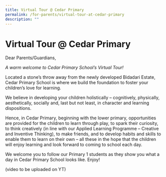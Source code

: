 ```yaml
---
title: Virtual Tour @ Cedar Primary
permalink: /for-parents/virtual-tour-at-cedar-primary
description: ""
---
```

# **Virtual Tour @ Cedar Primary**

Dear Parents/Guardians,

_A warm welcome to Cedar Primary School’s Virtual Tour!_

Located a stone’s throw away from the newly developed Bidadari Estate, Cedar Primary School is where we build the foundation to foster your children’s love for learning.

We believe in developing your children holistically – cognitively, physically, aesthetically, socially and, last but not least, in character and learning dispositions.

Hence, in Cedar Primary, beginning with the lower primary, opportunities are provided for the children to learn through play, to spark their curiosity, to think creatively (in line with our Applied Learning Programme – Creative and Inventive Thinking), to make friends, and to develop habits and skills to enable them to learn on their own – all these in the hope that the children will enjoy learning and look forward to coming to school each day.

We welcome you to follow our Primary 1 students as they show you what a day in Cedar Primary School looks like. Enjoy!

(video to be uploaded on YT)